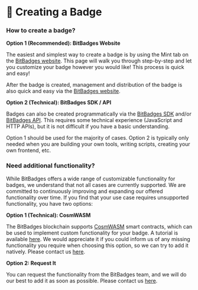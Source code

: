 # 🏅 Creating a Badge

### **How to create a badge?**

**Option 1 (Recommended): BitBadges Website**

The easiest and simplest way to create a badge is by using the Mint tab on the [BitBadges website](https://bitbadges.io). This page will walk you through step-by-step and let you customize your badge however you would like! This process is quick and easy!

After the badge is created, management and distribution of the badge is also quick and easy via the [BitBadges website](https://bitbadges.io).

**Option 2 (Technical): BitBadges SDK / API**

Badges can also be created programmatically via the [BitBadges SDK](broken-reference) and/or [BitBadges API](../indexer-api/api/). This requires some technical experience (JavaScript and HTTP APIs), but it is not difficult if you have a basic understanding.

Option 1 should be used for the majority of cases. Option 2 is typically only needed when you are building your own tools, writing scripts, creating your own frontend, etc.&#x20;



### **Need additional functionality?**

While BitBadges offers a wide range of customizable functionality for badges, we understand that not all cases are currently supported. We are committed to continuously improving and expanding our offered functionality over time. If you find that your use case requires unsupported functionality, you have two options:

**Option 1 (Technical): CosmWASM**&#x20;

The BitBadges blockchain supports [CosmWASM](https://cosmwasm.com/)  smart contracts, which can be used to implement custom functionality for your badge. A tutorial is available [here](../for-developers/tutorials/use-cosmwasm.md). We would appreciate it if you could inform us of any missing functionality you require when choosing this option, so we can try to add it natively. Please contact us [here](team-contact-us.md).

**Option 2: Request It**&#x20;

You can request the functionality from the BitBadges team, and we will do our best to add it as soon as possible. Please contact us [here](team-contact-us.md).

